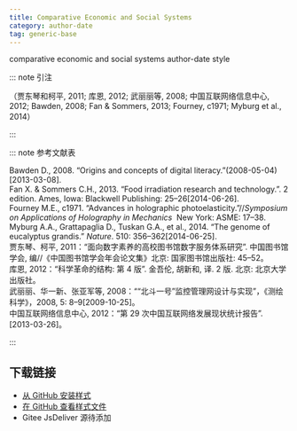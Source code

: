 ```yaml
--- 
title: Comparative Economic and Social Systems 
category: author-date 
tag: generic-base 
--- 
```


<!-- 此文件由脚本自动生成，请勿手动修改！ -->  

comparative economic and social systems author-date style  

::: note 引注  

（贾东琴和柯平, 2011; 库恩, 2012; 武丽丽等, 2008; 中国互联网络信息中心, 2012; Bawden, 2008; Fan &#38; Sommers, 2013; Fourney, c1971; Myburg et al., 2014）  

:::  

::: note 参考文献表  

<div class="csl-bib-body">
  <div class="csl-entry second-field-align-false hangingindent-true"> Bawden D., 2008. “Origins and concepts of digital literacy.”(2008-05-04)[2013-03-08]. </div>
  <div class="csl-entry second-field-align-false hangingindent-true"> Fan X. &#38; Sommers C.H., 2013. “Food irradiation research and technology.”. 2 edition. Ames, Iowa: Blackwell Publishing: 25–26[2014-06-26]. </div>
  <div class="csl-entry second-field-align-false hangingindent-true"> Fourney M.E., c1971. “Advances in holographic photoelasticity.”//<i>Symposium on Applications of Holography in Mechanics</i>  New York: ASME: 17–38. </div>
  <div class="csl-entry second-field-align-false hangingindent-true"> Myburg A.A., Grattapaglia D., Tuskan G.A., et al., 2014. “The genome of eucalyptus grandis.” <i>Nature</i>. 510: 356–362[2014-06-25]. </div>
  <div class="csl-entry second-field-align-false hangingindent-true"> 贾东琴、柯平, 2011：“面向数字素养的高校图书馆数字服务体系研究”. 中国图书馆学会, 编//《中国图书馆学会年会论文集》北京: 国家图书馆出版社: 45–52。 </div>
  <div class="csl-entry second-field-align-false hangingindent-true"> 库恩, 2012：“科学革命的结构: 第 4 版”. 金吾伦, 胡新和, 译. 2 版. 北京: 北京大学出版社。 </div>
  <div class="csl-entry second-field-align-false hangingindent-true"> 武丽丽、华一新、张亚军等, 2008：““北斗一号”监控管理网设计与实现”，《测绘科学》，2008, 5: 8–9[2009-10-25]。 </div>
  <div class="csl-entry second-field-align-false hangingindent-true"> 中国互联网络信息中心, 2012：“第 29 次中国互联网络发展现状统计报告”. [2013-03-26]。 </div>
</div>
  

:::  

<!-- more -->  

## 下载链接  

- [从 GitHub 安装样式](https://github.com/zotero-cn/styles/./raw/main/src/comparative-economic-and-social-systems/comparative-economic-and-social-systems.csl)  
- [在 GitHub 查看样式文件](https://github.com/zotero-cn/styles/./tree/main/src/comparative-economic-and-social-systems/comparative-economic-and-social-systems.csl)  
- Gitee JsDeliver 源待添加  
